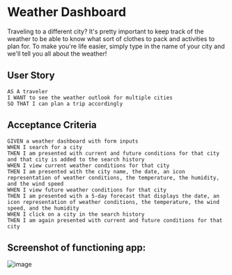 # Weather Dashboard
Traveling to a different city? It's pretty important to keep track of the weather to be able to know what sort of clothes to pack and activities to plan for. To make you're life easier, simply type in the name of your city and we'll tell you all about the weather!

## User Story

```
AS A traveler
I WANT to see the weather outlook for multiple cities
SO THAT I can plan a trip accordingly
```

## Acceptance Criteria

```
GIVEN a weather dashboard with form inputs
WHEN I search for a city
THEN I am presented with current and future conditions for that city and that city is added to the search history
WHEN I view current weather conditions for that city
THEN I am presented with the city name, the date, an icon representation of weather conditions, the temperature, the humidity, and the wind speed
WHEN I view future weather conditions for that city
THEN I am presented with a 5-day forecast that displays the date, an icon representation of weather conditions, the temperature, the wind speed, and the humidity
WHEN I click on a city in the search history
THEN I am again presented with current and future conditions for that city
```

## Screenshot of functioning app:

![image](https://user-images.githubusercontent.com/116224156/227738573-14e8be89-8123-492d-9789-7b8519a7c464.png)
